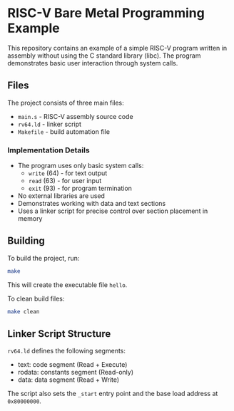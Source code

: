 # RISC-V Bare Metal Programming Example

This repository contains an example of a simple RISC-V program written in assembly without using the C standard library (libc). The program demonstrates basic user interaction through system calls.

## Files

The project consists of three main files:
- `main.s` - RISC-V assembly source code
- `rv64.ld` - linker script
- `Makefile` - build automation file

### Implementation Details

- The program uses only basic system calls:
  - `write` (64) - for text output
  - `read` (63) - for user input
  - `exit` (93) - for program termination
- No external libraries are used
- Demonstrates working with data and text sections
- Uses a linker script for precise control over section placement in memory

## Building

To build the project, run:
```bash
make
```

This will create the executable file `hello`.

To clean build files:
```bash
make clean
```

## Linker Script Structure

`rv64.ld` defines the following segments:
- text: code segment (Read + Execute)
- rodata: constants segment (Read-only)
- data: data segment (Read + Write)

The script also sets the `_start` entry point and the base load address at `0x80000000`.

